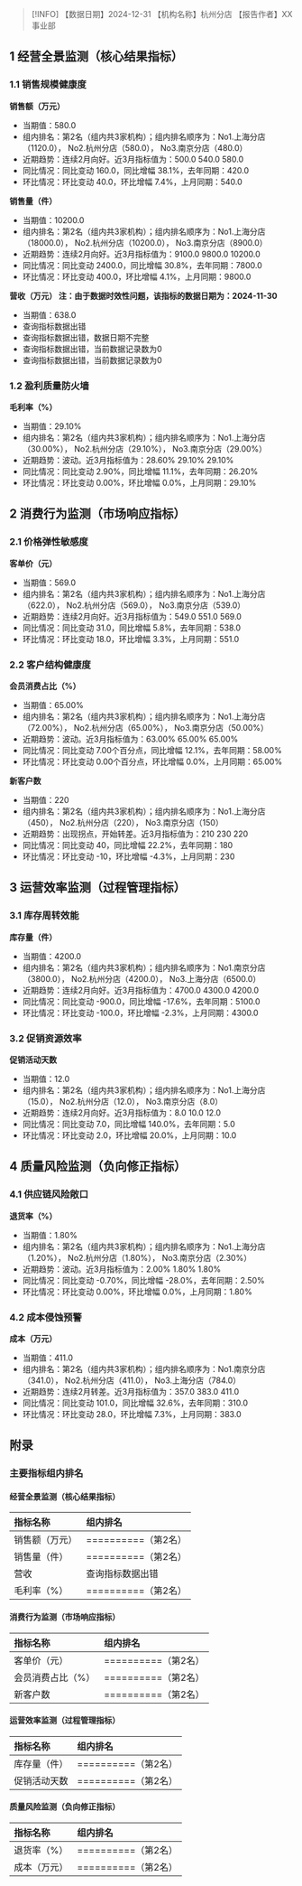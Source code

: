 > [!INFO] 【数据日期】2024-12-31        【机构名称】杭州分店        【报告作者】XX事业部
## 1 经营全景监测（核心结果指标）

### 1.1 销售规模健康度

**销售额（万元）**
- 当期值：580.0
- 组内排名：第2名（组内共3家机构）；组内排名顺序为：No1.上海分店（1120.0）， No2.杭州分店（580.0）， No3.南京分店（480.0）
- 近期趋势：连续2月向好。近3月指标值为：500.0 540.0 580.0
- 同比情况：同比变动 160.0，同比增幅 38.1%，去年同期：420.0
- 环比情况：环比变动 40.0，环比增幅 7.4%，上月同期：540.0

**销售量（件）**
- 当期值：10200.0
- 组内排名：第2名（组内共3家机构）；组内排名顺序为：No1.上海分店（18000.0）， No2.杭州分店（10200.0）， No3.南京分店（8900.0）
- 近期趋势：连续2月向好。近3月指标值为：9100.0 9800.0 10200.0
- 同比情况：同比变动 2400.0，同比增幅 30.8%，去年同期：7800.0
- 环比情况：环比变动 400.0，环比增幅 4.1%，上月同期：9800.0

**营收（万元） 注：由于数据时效性问题，该指标的数据日期为：2024-11-30**
- 当期值：638.0
- 查询指标数据出错
- 查询指标数据出错，数据日期不完整
- 查询指标数据出错，当前数据记录数为0
- 查询指标数据出错，当前数据记录数为0

### 1.2 盈利质量防火墙

**毛利率（%）**
- 当期值：29.10%
- 组内排名：第2名（组内共3家机构）；组内排名顺序为：No1.上海分店（30.00%）， No2.杭州分店（29.10%）， No3.南京分店（29.00%）
- 近期趋势：波动。近3月指标值为：28.60% 29.10% 29.10%
- 同比情况：同比变动 2.90%，同比增幅 11.1%，去年同期：26.20%
- 环比情况：环比变动 0.00%，环比增幅 0.0%，上月同期：29.10%

## 2 消费行为监测（市场响应指标）

### 2.1 价格弹性敏感度

**客单价（元）**
- 当期值：569.0
- 组内排名：第2名（组内共3家机构）；组内排名顺序为：No1.上海分店（622.0）， No2.杭州分店（569.0）， No3.南京分店（539.0）
- 近期趋势：连续2月向好。近3月指标值为：549.0 551.0 569.0
- 同比情况：同比变动 31.0，同比增幅 5.8%，去年同期：538.0
- 环比情况：环比变动 18.0，环比增幅 3.3%，上月同期：551.0

### 2.2 客户结构健康度

**会员消费占比（%）**
- 当期值：65.00%
- 组内排名：第2名（组内共3家机构）；组内排名顺序为：No1.上海分店（72.00%）， No2.杭州分店（65.00%）， No3.南京分店（50.00%）
- 近期趋势：波动。近3月指标值为：63.00% 65.00% 65.00%
- 同比情况：同比变动 7.00个百分点，同比增幅 12.1%，去年同期：58.00%
- 环比情况：环比变动 0.00个百分点，环比增幅 0.0%，上月同期：65.00%

**新客户数**
- 当期值：220
- 组内排名：第2名（组内共3家机构）；组内排名顺序为：No1.上海分店（450）， No2.杭州分店（220）， No3.南京分店（150）
- 近期趋势：出现拐点，开始转差。近3月指标值为：210 230 220
- 同比情况：同比变动 40，同比增幅 22.2%，去年同期：180
- 环比情况：环比变动 -10，环比增幅 -4.3%，上月同期：230

## 3 运营效率监测（过程管理指标）

### 3.1 库存周转效能

**库存量（件）**
- 当期值：4200.0
- 组内排名：第2名（组内共3家机构）；组内排名顺序为：No1.南京分店（3800.0）， No2.杭州分店（4200.0）， No3.上海分店（6500.0）
- 近期趋势：连续2月向好。近3月指标值为：4700.0 4300.0 4200.0
- 同比情况：同比变动 -900.0，同比增幅 -17.6%，去年同期：5100.0
- 环比情况：环比变动 -100.0，环比增幅 -2.3%，上月同期：4300.0

### 3.2 促销资源效率

**促销活动天数**
- 当期值：12.0
- 组内排名：第2名（组内共3家机构）；组内排名顺序为：No1.上海分店（15.0）， No2.杭州分店（12.0）， No3.南京分店（8.0）
- 近期趋势：连续2月向好。近3月指标值为：8.0 10.0 12.0
- 同比情况：同比变动 7.0，同比增幅 140.0%，去年同期：5.0
- 环比情况：环比变动 2.0，环比增幅 20.0%，上月同期：10.0

## 4 质量风险监测（负向修正指标）

### 4.1 供应链风险敞口

**退货率（%）**
- 当期值：1.80%
- 组内排名：第2名（组内共3家机构）；组内排名顺序为：No1.上海分店（1.20%）， No2.杭州分店（1.80%）， No3.南京分店（2.30%）
- 近期趋势：波动。近3月指标值为：2.00% 1.80% 1.80%
- 同比情况：同比变动 -0.70%，同比增幅 -28.0%，去年同期：2.50%
- 环比情况：环比变动 0.00%，环比增幅 0.0%，上月同期：1.80%

### 4.2 成本侵蚀预警

**成本（万元）**
- 当期值：411.0
- 组内排名：第2名（组内共3家机构）；组内排名顺序为：No1.南京分店（341.0）， No2.杭州分店（411.0）， No3.上海分店（784.0）
- 近期趋势：连续2月转差。近3月指标值为：357.0 383.0 411.0
- 同比情况：同比变动 101.0，同比增幅 32.6%，去年同期：310.0
- 环比情况：环比变动 28.0，环比增幅 7.3%，上月同期：383.0

## 附录

### 主要指标组内排名

#### 经营全景监测（核心结果指标）

| 指标名称    | 组内排名            |
|:--------|:----------------|
| 销售额（万元） | ==========（第2名） |
| 销售量（件）  | ==========（第2名） |
| 营收      | 查询指标数据出错        |
| 毛利率（%）  | ==========（第2名） |
#### 消费行为监测（市场响应指标）

| 指标名称      | 组内排名            |
|:----------|:----------------|
| 客单价（元）    | ==========（第2名） |
| 会员消费占比（%） | ==========（第2名） |
| 新客户数      | ==========（第2名） |
#### 运营效率监测（过程管理指标）

| 指标名称   | 组内排名            |
|:-------|:----------------|
| 库存量（件） | ==========（第2名） |
| 促销活动天数 | ==========（第2名） |
#### 质量风险监测（负向修正指标）

| 指标名称   | 组内排名            |
|:-------|:----------------|
| 退货率（%） | ==========（第2名） |
| 成本（万元） | ==========（第2名） |